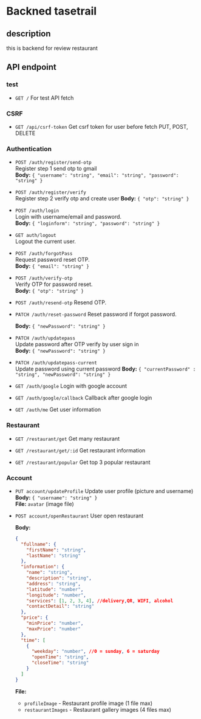 # Backned tasetrail

## description

this is backend for review restaurant

## API endpoint

### test

- `GET /`
  For test API fetch

### CSRF

- `GET /api/csrf-token`
  Get csrf token for user before fetch PUT, POST, DELETE

### Authentication

- `POST /auth/register/send-otp`  
  Register step 1 send otp to gmail  
  **Body:** `{ "username": "string", "email": "string", "password": "string" }`

- `POST /auth/register/verify`  
  Register step 2 verify otp and create user
  **Body:** `{ "otp": "string" }`

- `POST /auth/login`  
  Login with username/email and password.  
  **Body:** `{ "loginform": "string", "password": "string" }`

- `GET auth/logout`  
  Logout the current user.

- `POST /auth/forgotPass`  
  Request password reset OTP.  
  **Body:** `{ "email": "string" }`

- `POST /auth/verify-otp`  
  Verify OTP for password reset.  
  **Body:** `{ "otp": "string" }`

- `POST /auth/resend-otp`
  Resend OTP.

- `PATCH /auth/reset-password`
  Reset password if forgot password.

  **Body:** `{ "newPassword": "string" }`

- `PATCH /auth/updatepass`  
  Update password after OTP verify by user sign in  
  **Body:** `{ "newPassword": "string" }`

- `PATCH /auth/updatepass-current`  
  Update password using current password
  **Body:** `{ "currentPassword" : "string", "newPassword": "string" }`

- `GET /auth/google`
  Login with google account

- `GET /auth/google/callback`
  Callback after google login

- `GET /auth/me`
  Get user information

### Restaurant

- `GET /restaurant/get`
  Get many restaurant

- `GET /restaurant/get/:id`
  Get restaurant information

- `GET /restaurant/popular`
  Get top 3 popular restaurant

### Account

- `PUT account/updateProfile`
  Update user profile (picture and username)  
  **Body:** `{ "username": "string" }`  
  **File:** `avatar` (image file)

- `POST account/openRestaurant`
  User open restaurant

  **Body:**

  ```json
  {
    "fullname": {
      "firstName": "string",
      "lastName": "string"
    },
    "information": {
      "name": "string",
      "description": "string",
      "address": "string",
      "latitude": "number",
      "longitude": "number",
      "services": [1, 2, 3, 4], //delivery,QR, WIFI, alcohol
      "contactDetail": "string"
    },
    "price": {
      "minPrice": "number",
      "maxPrice": "number"
    },
    "time": [
      {
        "weekday": "number", //0 = sunday, 6 = saturday
        "openTime": "string",
        "closeTime": "string"
      }
    ]
  }
  ```

  **File:**

  - `profileImage` - Restaurant profile image (1 file max)
  - `restaurantImages` - Restaurant gallery images (4 files max)
